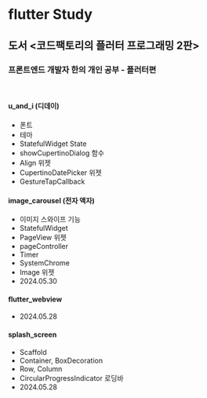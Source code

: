 # flutter Study
## 도서 <코드팩토리의 플러터 프로그래밍 2판>
### 프론트엔드 개발자 한의 개인 공부 - 플러터편
<br/>

#### u_and_i (디데이)
- 폰트
- 테마
- StatefulWidget State 
- showCupertinoDialog 함수
- Align 위젯
- CupertinoDatePicker 위젯
- GestureTapCallback


#### image_carousel (전자 액자)
- 이미지 스와이프 기능
- StatefulWidget
- PageView 위젯
- pageController
- Timer
- SystemChrome
- Image 위젯
- 2024.05.30

#### flutter_webview
- 2024.05.28

#### splash_screen
- Scaffold
- Container, BoxDecoration
- Row, Column
- CircularProgressIndicator 로딩바
- 2024.05.28